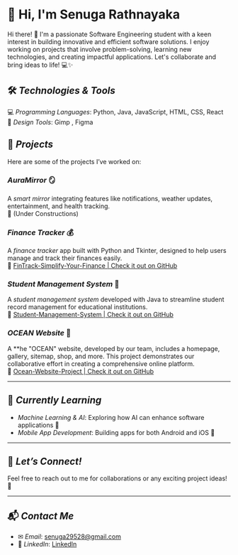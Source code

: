 # 👋 Hi, I'm Senuga Rathnayaka

Hi there! 👋 I'm a passionate Software Engineering student with a keen interest in building innovative and efficient software solutions. I enjoy working on projects that involve problem-solving, learning new technologies, and creating impactful applications. Let's collaborate and bring ideas to life! 💻✨


## 🛠 *Technologies & Tools*

💻 *Programming Languages*: Python, Java, JavaScript, HTML, CSS, React  
🎨 *Design Tools*: Gimp , Figma  

## 🚀 *Projects* 

Here are some of the projects I’ve worked on:

### *AuraMirror* 🪞
A *smart mirror* integrating features like notifications, weather updates, entertainment, and health tracking.  
🔗 (Under Constructions)

### *Finance Tracker* 💰
A *finance tracker* app built with Python and Tkinter, designed to help users manage and track their finances easily.  
🔗 [FinTrack-Simplify-Your-Finance | Check it out on GitHub](https://github.com/zqwrtyplx/FinTrack-Simplify-Your-Finances.git)

### *Student Management System* 🏫
A *student management system* developed with Java to streamline student record management for educational institutions.  
🔗 [Student-Management-System | Check it out on GitHub](https://github.com/zqwrtyplx/Student-Management-System.git)

### *OCEAN Website* 🏫
A **he "OCEAN" website, developed by our team, includes a homepage, gallery, sitemap, shop, and more. This project demonstrates our collaborative effort in creating a comprehensive online platform.  
🔗 [Ocean-Website-Project | Check it out on GitHub](https://github.com/zqwrtyplx/Ocean-Website-Project.git)


---

## 🌱 *Currently Learning*
- *Machine Learning & AI*: Exploring how AI can enhance software applications 🤖
- *Mobile App Development*: Building apps for both Android and iOS 📱

---

## 📧 *Let’s Connect!*

Feel free to reach out to me for collaborations or any exciting project ideas! 🚀

---

## 📬 *Contact Me*
- ✉ *Email*: senuga29528@gmail.com
- 💼 *LinkedIn*: [LinkedIn](https://www.linkedin.com/in/senuga-rathnayaka-a40a45338/)
